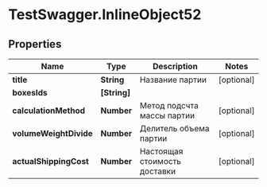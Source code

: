 # TestSwagger.InlineObject52

## Properties

Name | Type | Description | Notes
------------ | ------------- | ------------- | -------------
**title** | **String** | Название партии | [optional] 
**boxesIds** | **[String]** |  | 
**calculationMethod** | **Number** | Метод подсчта массы партии | [optional] 
**volumeWeightDivide** | **Number** | Делитель объема партии | [optional] 
**actualShippingCost** | **Number** | Настоящая стоимость доставки | [optional] 


